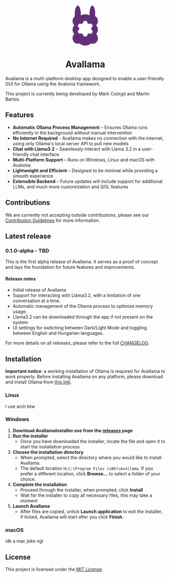 <p align="center">
  <img src="avallama/Assets/Svg/avallama-logo.svg" alt="Avallama Logo" width="80">
</p>
<h1 align="center">Avallama</h1>


Avallama is a multi-platform desktop app designed to enable a user-friendly GUI for Ollama using the Avalonia framework.

This project is currently being developed by Márk Csörgő and Martin Bartos.

## Features

-  **Automatic Ollama Process Management** – Ensures Ollama runs efficiently in the background without manual intervention
-  **No Internet Required** - Avallama makes no connection with the internet, using only Ollama's local server API to pull new models
-  **Chat with Llama3.2** – Seamlessly interact with Llama 3.2 in a user-friendly chat interface
-  **Multi-Platform Support** – Runs on Windows, Linux and macOS with Avalonia
-  **Lightweight and Efficient** – Designed to be minimal while providing a smooth experience
-  **Extensible Backend** – Future updates will include support for additional LLMs, and much more customization and QOL features

## Contributions

We are currently not accepting outside contributions, please see our [Contribution Guidelines](./CONTRIBUTING.md) for more information.

## Latest release

### 0.1.0-alpha - TBD
This is the first alpha release of Avallama. It serves as a proof of concept and lays the foundation for future features and improvements.

#### Release notes
- Initial release of Avallama
- Support for interacting with Llama3.2, with a limitation of one conversation at a time.
- Automatic management of the Ollama process to optimize memory usage.
- Llama3.2 can be downloaded through the app if not present on the system
- UI settings for switching between Dark/Light Mode and toggling between English and Hungarian languages.

For more details on all releases, please refer to the full [CHANGELOG](./CHANGELOG.md).

## Installation

**Important notice**: a working installation of Ollama is required for Avallama to work properly. Before installing Avallama on any platform, please download and install Ollama from [this link](https://ollama.com/download).

### Linux
I use arch btw

### Windows

1. **Download AvallamaInstaller.exe from the [releases](https://github.com/4foureyes/avallama/releases) page**
2. **Run the installer**
    - Once you have downloaded the installer, locate the file and open it to start the installation process
3. **Choose the installation directory**
    - When prompted, select the directory where you would like to install Avallama.
    - The default location is `C:\Program Files (x86)\Avallama`. If you prefer a different location, click **Browse...** to select a folder of your choice.
4. **Complete the installation**
    - Proceed through the installer, when prompted, click **Install**
    - Wait for the installer to copy all necessary files, this may take a moment
5. **Launch Avallama**
    - After files are copied, untick **Launch application** to exit the installer, if ticked, Avallama will start after you click **Finish**.

### macOS

idk a mac joke ngl

## License

This project is licensed under the [MIT License](./LICENSE).
